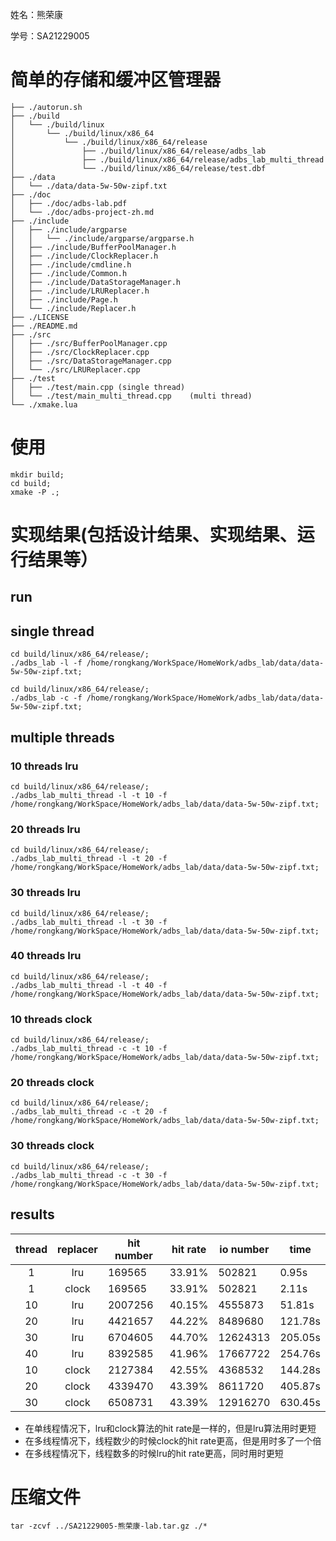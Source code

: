 姓名：熊荣康

学号：SA21229005

# **简单的存储和缓冲区管理器**


```
├── ./autorun.sh
├── ./build
│   └── ./build/linux
│       └── ./build/linux/x86_64
│           └── ./build/linux/x86_64/release
│               ├── ./build/linux/x86_64/release/adbs_lab
│               ├── ./build/linux/x86_64/release/adbs_lab_multi_thread
│               └── ./build/linux/x86_64/release/test.dbf
├── ./data
│   └── ./data/data-5w-50w-zipf.txt
├── ./doc
│   ├── ./doc/adbs-lab.pdf
│   └── ./doc/adbs-project-zh.md
├── ./include
│   ├── ./include/argparse
│   │   └── ./include/argparse/argparse.h
│   ├── ./include/BufferPoolManager.h
│   ├── ./include/ClockReplacer.h
│   ├── ./include/cmdline.h
│   ├── ./include/Common.h
│   ├── ./include/DataStorageManager.h
│   ├── ./include/LRUReplacer.h
│   ├── ./include/Page.h
│   └── ./include/Replacer.h
├── ./LICENSE
├── ./README.md
├── ./src
│   ├── ./src/BufferPoolManager.cpp
│   ├── ./src/ClockReplacer.cpp
│   ├── ./src/DataStorageManager.cpp
│   └── ./src/LRUReplacer.cpp
├── ./test
│   ├── ./test/main.cpp (single thread)
│   └── ./test/main_multi_thread.cpp    (multi thread)
└── ./xmake.lua
```


# 使用
```shell
mkdir build;
cd build;
xmake -P .;
```

# 实现结果(包括设计结果、实现结果、运行结果等）

## run



## single thread
```shell
cd build/linux/x86_64/release/;
./adbs_lab -l -f /home/rongkang/WorkSpace/HomeWork/adbs_lab/data/data-5w-50w-zipf.txt;
```

```shell
cd build/linux/x86_64/release/;
./adbs_lab -c -f /home/rongkang/WorkSpace/HomeWork/adbs_lab/data/data-5w-50w-zipf.txt;
```


## multiple threads

### 10 threads lru
```shell
cd build/linux/x86_64/release/;
./adbs_lab_multi_thread -l -t 10 -f /home/rongkang/WorkSpace/HomeWork/adbs_lab/data/data-5w-50w-zipf.txt;
```

### 20 threads lru
```shell
cd build/linux/x86_64/release/;
./adbs_lab_multi_thread -l -t 20 -f /home/rongkang/WorkSpace/HomeWork/adbs_lab/data/data-5w-50w-zipf.txt;
```

### 30 threads lru
```shell
cd build/linux/x86_64/release/;
./adbs_lab_multi_thread -l -t 30 -f /home/rongkang/WorkSpace/HomeWork/adbs_lab/data/data-5w-50w-zipf.txt;
```
### 40 threads lru
```shell
cd build/linux/x86_64/release/;
./adbs_lab_multi_thread -l -t 40 -f /home/rongkang/WorkSpace/HomeWork/adbs_lab/data/data-5w-50w-zipf.txt;
```

### 10 threads clock
```shell
cd build/linux/x86_64/release/;
./adbs_lab_multi_thread -c -t 10 -f /home/rongkang/WorkSpace/HomeWork/adbs_lab/data/data-5w-50w-zipf.txt;
```

### 20 threads clock
```shell
cd build/linux/x86_64/release/;
./adbs_lab_multi_thread -c -t 20 -f /home/rongkang/WorkSpace/HomeWork/adbs_lab/data/data-5w-50w-zipf.txt;
```

### 30 threads clock
```shell
cd build/linux/x86_64/release/;
./adbs_lab_multi_thread -c -t 30 -f /home/rongkang/WorkSpace/HomeWork/adbs_lab/data/data-5w-50w-zipf.txt;
```


## results

| thread | replacer | hit number | hit rate | io number | time    |
|:------:|:--------:|------------|----------|-----------|---------|
|   1    |   lru    | 169565     | 33.91%   | 502821    | 0.95s   |
|   1    |  clock   | 169565     | 33.91%   | 502821    | 2.11s   |
|   10   |   lru    | 2007256    | 40.15%   | 4555873   | 51.81s  |
|   20   |   lru    | 4421657    | 44.22%   | 8489680   | 121.78s |
|   30   |   lru    | 6704605    | 44.70%   | 12624313  | 205.05s |
|   40   |   lru    | 8392585    | 41.96%   | 17667722  | 254.76s |
|   10   |  clock   | 2127384    | 42.55%   | 4368532   | 144.28s |
|   20   |  clock   | 4339470    | 43.39%   | 8611720   | 405.87s |
|   30   |  clock   | 6508731    | 43.39%   | 12916270  | 630.45s |

- 在单线程情况下，lru和clock算法的hit rate是一样的，但是lru算法用时更短
- 在多线程情况下，线程数少的时候clock的hit rate更高，但是用时多了一个倍
- 在多线程情况下，线程数多的时候lru的hit rate更高，同时用时更短


# 压缩文件
```shell
tar -zcvf ../SA21229005-熊荣康-lab.tar.gz ./*
```